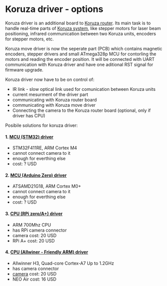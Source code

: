 # Koruza driver - options

Koruza driver is an additional board to [Koruza router][link1]. Its main task is to handle real-time parts of [Koruza system][link2], like stepper motors for laser beam positioning, infrared communication between two Koruza units, encoders for stepper motors, etc. 

Koruza move driver is now the seperate part (PCB) which contains magnetic encoders, stepper drivers and small ATmega328p MCU for contorling the motors and reading the encoder position. It will be connected with UART communication with Koruza driver and have one aditional RST signal for firmware upgrade.

Koruza driver now have to be on control of:
* IR link - slow optical link used for comunication between Koruza units
* current mesurment of the driver part
* communicating with Koruza router board
* communicating with Koruza move driver
* Connecting the camera to the Koruza router board (optional, only if driver has CPU)

Posibile solutions for koruza driver:
#### 1. [MCU (STM32) driver][link3]
* STM32F411RE, ARM Cortex M4
* cannot connect camera to it
* enough for everthing else
* cost: ? USD

#### 2. [MCU (Arduino Zero) driver][link4]
* ATSAMD21G18, ARM Cortex M0+
* cannot connect camera to it
* enough for everthing else
* cost: ? USD

#### 3. [CPU (RPi zero/A+) driver][link5]
* ARM 700Mhz CPU
* has RPi camera connector
* camera cost: 20 USD
* RPi A+ cost: 20 USD

#### 4. [CPU (Allwiner - Friendly ARM) driver][link6]
* Allwinner H3, Quad-core Cortex-A7 Up to 1.2GHz
* has camera connector
* [camera][link7] cost: 20 USD
* NEO Air cost: 16 USD



 [link1]: https://github.com/IRNAS/KORUZA-router
 [link2]: http://koruza.net/
 [link3]: https://github.com/IRNAS/Universal-Stepper-Driver-Rpi
 [link4]: https://www.arduino.cc/en/Main/ArduinoBoardZero
 [link5]: https://www.raspberrypi.org/blog/raspberry-pi-model-a-plus-on-sale/
 [link6]: http://www.friendlyarm.com/index.php?route=product/product&path=69&product_id=151
 [link7]: http://www.friendlyarm.com/index.php?route=product/product&product_id=155

 
 
